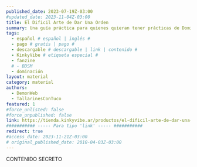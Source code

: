 ```yaml
---
published_date: 2023-07-19Z-03:00
#updated_date: 2023-11-04Z-03:00
title: El Dificil Arte de Dar Una Orden
summary: Una guía práctica para quienes quieran tener prácticas de Dominación consensuada. Compilamos múltiples ideas y aplicaciones de ejemplo a la hora de "dar órdenes".
tags:
  - español # español | inglés #
  - pago # gratis | pago #
  - descargable # descargable | link | contenido #
  - KinkyVibe # etiqueta especial #
  - fanzine
  # - BDSM
  - dominación
layout: material
category: material
authors:
  - DemonWeb
  - TallarinesConTuco
featured: 1
#force_unlisted: false
#force_unpublished: false
link: https://tienda.kinkyvibe.ar/productos/el-dificil-arte-de-dar-una-orden-version-digital/
########### ----- Para tipo 'link' ----- ###########
redirect: true
#access_date: 2023-11-21Z-03:00
# original_published_date: 2010-04-03Z-03:00
---
```


CONTENIDO SECRETO
